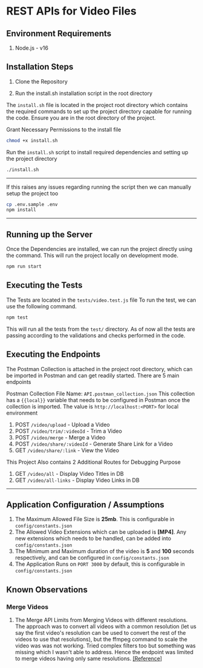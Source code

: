 # REST APIs for Video Files

## Environment Requirements

1. Node.js - v16

## Installation Steps

1. Clone the Repository

2. Run the install.sh installation script in the root directory

The `install.sh` file is located in the project root directory which contains the required commands to set up the project directory capable for running the code. Ensure you are in the root directory of the project.

Grant Necessary Permissions to the install file

```sh
chmod +x install.sh
```

Run the `install.sh` script to install required dependencies and setting up the project directory

```sh
./install.sh
```

---

If this raises any issues regarding running the script then we can manually setup the project too

```sh
cp .env.sample .env
npm install
```

---

## Running up the Server

Once the Dependencies are installed, we can run the project directly
using the command. This will run the project locally on development mode.

```sh
npm run start
```

## Executing the Tests

The Tests are located in the `tests/video.test.js` file
To run the test, we can use the following command.

```sh
npm test
```

This will run all the tests from the `test/` directory. As of now all the tests are passing according to the validations and checks performed in the code.

## Executing the Endpoints

The Postman Collection is attached in the project root directory, which can be imported in Postman and can get readily started. There are 5 main endpoints

Postman Collection File Name: `API.postman_collection.json`
This collection has a `{{local}}` variable that needs to be configured in Postman once the collection is imported. The value is `http://localhost:<PORT>` for local environment

1. POST `/video/upload` - Upload a Video
2. POST `/video/trim/:videoId` - Trim a Video
3. POST `/video/merge` - Merge a Video
4. POST `/video/share/:videoId` - Generate Share Link for a Video
5. GET `/video/share/:link` - View the Video

This Project Also contains 2 Additional Routes for Debugging Purpose

1. GET `/video/all` - Display Video Titles in DB
2. GET `/video/all-links` - Display Video Links in DB

---

## Application Configuration / Assumptions

1. The Maximum Allowed File Size is **25mb**. This is configurable in `config/constants.json`
2. The Allowed Video Extensions which can be uploaded is **[MP4]**. Any new extensions which needs to be handled, can be added into `config/constants.json`
3. The Minimum and Maximum duration of the video is **5** and **100** seconds respectively, and can be configured in `config/constants.json`
4. The Application Runs on `PORT 3000` by default, this is configurable in `config/constants.json`

## Known Observations

### Merge Videos

1. The Merge API Limits from Merging Videos with different resolutions. The approach was to convert all videos with a common resolution (let us say the first video's resolution can be used to convert the rest of the videos to use that resolutions), but the ffmpeg command to scale the video was was not working. Tried complex filters too but something was missing which I wasn't able to address. Hence the endpoint was limited to merge videos having only same resolutions. [[Reference]](https://stackoverflow.com/questions/57862495/how-to-run-this-complex-filter-in-fluent-ffmpeg)

